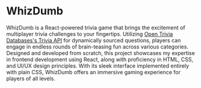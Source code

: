 # WhizDumb

WhizDumb is a React-powered trivia game that brings the excitement of multiplayer trivia challenges to your fingertips. Utilizing [Open Trivia Databases's Trivia API](https://opentdb.com/api_config.php) for dynamically sourced questions, players can engage in endless rounds of brain-teasing fun across various categories. Designed and developed from scratch, this project showcases my expertise in frontend development using React, along with proficiency in HTML, CSS, and UI/UX design principles. With its sleek interface implemented entirely with plain CSS, WhizDumb offers an immersive gaming experience for players of all levels.
